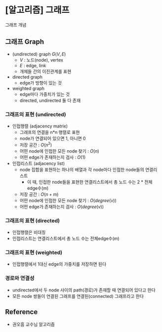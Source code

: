 # [알고리즘] 그래프


그래프 개념

<!--more-->

## 그래프 Graph
- (undirected) graph $G(V,E)$
  - $V$ : 노드(node), vertex
  - $E$ : edge, link
  - 개체들 간의 이진관계를 표현
- directed graph
  - edge가 방향이 있는 것
- weighted graph
  - edge마다 가중치가 있는 것
  - directed, undirected 둘 다 존재

### 그래프의 표현 (undirected)
- 인접행렬 (adjacency matrix)
  - 그래프의 연결을 n*n 행렬로 표현
  - node가 연결되어 있으면 1, 아니면 0
  - 저장 공간 : $O(n^2)$
  - 어떤 node에 인접한 모든 node 찾기 : $O(n)$
  - 어떤 edge가 존재하는지 검사 : $O(1)$
- 인접리스트 (adjacency list)
  - node 집합을 표현하는 하나의 배열과 각 node마다 인접한 node들의 연결리스트
    - 이 때, 인접한 node들을 표현한 연결리스트에서 총 노드 수는 2 * 전체edge수(m)
  - 저장 공간 : $O(n+m)$
  - 어떤 node에 인접한 모든 node 찾기 : $O(degree(v))$
  - 어떤 edge가 존재하는지 검사 : $O(degree(v))$

### 그래프의 표현 (directed)
- 인접행렬은 비대칭
- 인접리스트는 연결리스트에서 총 노드 수는 전체edge수(m)

### 그래프의 표현 (weighted)
- 인접행렬에서 1대신 edge의 가중치를 저장하면 된다

### 경로와 연결성
- undirected에서 두 node 사이의 path(경로)가 존재할 때 연결되어 있다고 한다
- 모든 node 쌍들이 연결된 그래프를 연결된(connected) 그래프라고 한다

## Reference
- 권오흠 교수님 알고리즘
